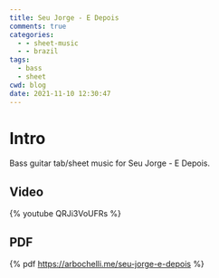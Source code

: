 ```yaml
---
title: Seu Jorge - E Depois
comments: true
categories:
  - - sheet-music
  - - brazil
tags:
  - bass
  - sheet
cwd: blog
date: 2021-11-10 12:30:47
---
```


<!-- All elements with a $ prefix get replaced by haxe Ghostwriter.hx -->

# Intro
Bass guitar tab/sheet music for Seu Jorge - E Depois.



## Video
{% youtube QRJi3VoUFRs %}

## PDF
{% pdf https://arbochelli.me/seu-jorge-e-depois %}
